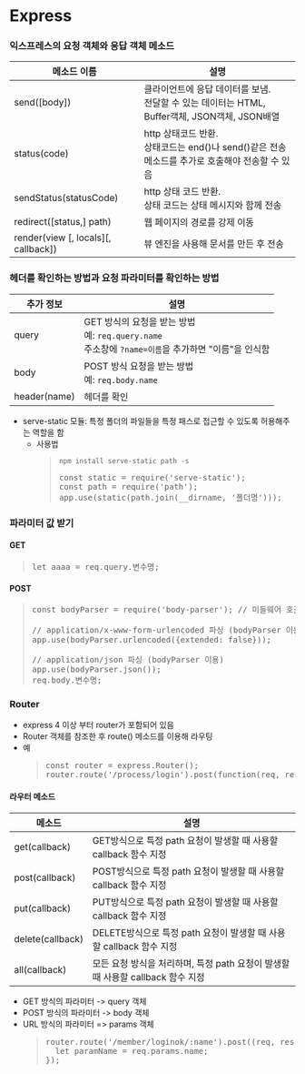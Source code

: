 # Express
### 익스프레스의 요청 객체와 응답 객체 메소드
  | 메소드 이름 | 설명 |
  | --- | --- |
  | send([body]) | 클라이언트에 응답 데이터를 보냄.<br>전달할 수 있는 데이터는 HTML, Buffer객체, JSON객체, JSON배열 |
  | status(code) | http 상태코드 반환.<br>상태코드는 end()나 send()같은 전송 메소드를 추가로 호출해야 전송할 수 있음 |
  | sendStatus(statusCode) | http 상태 코드 반환.<br>상태 코드는 상태 메시지와 함께 전송 |
  | redirect([status,] path) | 웹 페이지의 경로를 강제 이동 |
  | render(view [, locals][, callback]) | 뷰 엔진을 사용해 문서를 만든 후 전송 |

### 헤더를 확인하는 방법과 요청 파라미터를 확인하는 방법
  | 추가 정보 | 설명 |
  | --- | --- |
  | query | GET 방식의 요청을 받는 방법<br>예: <code>req.query.name</code><br>주소창에 <code>?name=이름</code>을 추가하면 "이름"을 인식함 |
  | body | POST 방식 요청을 받는 방법<br>예: <code>req.body.name</code> |
  | header(name) | 헤더를 확인 |

* serve-static 모듈: 특정 폴더의 파일들을 특정 패스로 접근할 수 있도록 허용해주는 역할을 함
  * 사용법
    > <code>npm install serve-static path -s</code>
    > <pre>
    > const static = require('serve-static');
    > const path = require('path');
    > app.use(static(path.join(__dirname, '폴더명')));
    > </pre>

### 파라미터 값 받기
#### GET
> <pre>
> let aaaa = req.query.변수명;
> </pre>

#### POST
> <pre>
> const bodyParser = require('body-parser'); // 미들웨어 호출
>
> // application/x-www-form-urlencoded 파싱 (bodyParser 이용)
> app.use(bodyParser.urlencoded({extended: false}));
>
> // application/json 파싱 (bodyParser 이용)
> app.use(bodyParser.json());
> req.body.변수명;
> </pre>

### Router
* express 4 이상 부터 router가 포함되어 있음
* Router 객체를 참조한 후 route() 메소드를 이용해 라우팅
* 예
  > <pre>
  > const router = express.Router();
  > router.route('/process/login').post(function(req, res){...});
  > </pre>

#### 라우터 메소드
  | 메소드 | 설명 |
  | --- | --- |
  | get(callback) | GET방식으로 특정 path 요청이 발생할 때 사용할 callback 함수 지정 |
  | post(callback) | POST방식으로 특정 path 요청이 발생할 때 사용할 callback 함수 지정 |
  | put(callback) | PUT방식으로 특정 path 요청이 발생할 때 사용할 callback 함수 지정 |
  | delete(callback) | DELETE방식으로 특정 path 요청이 발생할 때 사용할 callback 함수 지정 |
  | all(callback) | 모든 요청 방식을 처리하며, 특정 path 요청이 발생할 때 사용할 callback 함수 지정 |

* GET 방식의 파라미터 -> query 객체
* POST 방식의 파라미터 -> body 객체
* URL 방식의 파라미터 => params 객체
  > <pre>
  > router.route('/member/loginok/:name').post((req, res) => {
  >   let paramName = req.params.name;
  > });
  > </pre>